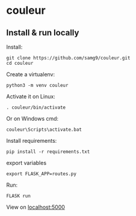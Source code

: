 # couleur

## Install & run locally

Install:
```
git clone https://github.com/samg9/couleur.git  
cd couleur
```  
Create a virtualenv:  
```
python3 -m venv couleur   
```  
Activate it on Linux:
```
. couleur/bin/activate  
```  
Or on Windows cmd:  
```
couleur\Scripts\activate.bat  
```  
Install requirements:
```
pip install -r requirements.txt  
```  

export variables
```
export FLASK_APP=routes.py
```

Run:
```
FLASK run
```

View on [localhost:5000](http://127.0.0.1:5000)

